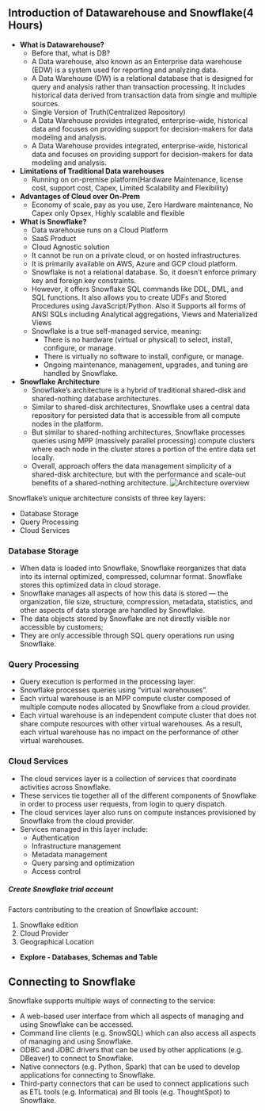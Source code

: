 

## Introduction of Datawarehouse and Snowflake(4 Hours)
- **What is Datawarehouse?**
	- Before that, what is DB?
	- A Data warehouse, also known as an Enterprise data warehouse (EDW) is a system used for reporting and analyzing data.
	- A Data Warehouse (DW) is a relational database that is designed for query and analysis rather than transaction processing. It includes historical data derived from transaction data from single and multiple sources.
	- Single Version of Truth(Centralized Repository)
	- A Data Warehouse provides integrated, enterprise-wide, historical data and focuses on providing support for decision-makers for data modeling and analysis.
    - A Data Warehouse provides integrated, enterprise-wide, historical data and focuses on providing support for decision-makers for data modeling and analysis.
- **Limitations of Traditional Data warehouses**
	- Running on on-premise platform(Hardware Maintenance, license cost, support cost, Capex, Limited Scalability and Flexibility)
- **Advantages of Cloud over On-Prem**
	-  Economy of scale, pay as you use, Zero Hardware maintenance, No Capex only Opsex, Highly scalable and flexible
- **What is Snowflake?**
	- Data warehouse runs on a Cloud Platform
	- SaaS Product
	- Cloud Agnostic solution
	- It cannot be run on a private cloud, or on hosted infrastructures.
	- It is primarily available on AWS, Azure and GCP cloud platform.  
	- Snowflake is not a relational database. So, it doesn't enforce primary key and foreign key constraints.
	- However, it offers Snowflake SQL commands like DDL, DML, and SQL functions. It also allows you to create UDFs and Stored Procedures using JavaScript/Python. Also it Supports all forms of ANSI SQLs including Analytical aggregations, Views and Materialized Views
	- Snowflake is a true self-managed service, meaning:
		- There is no hardware (virtual or physical) to select, install, configure, or manage.
		- There is virtually no software to install, configure, or manage.
		- Ongoing maintenance, management, upgrades, and tuning are handled by Snowflake.
-  **Snowflake Architecture**
    - Snowflake’s architecture is a hybrid of traditional shared-disk and shared-nothing database architectures. 
    - Similar to shared-disk architectures, Snowflake uses a central data repository for persisted data that is accessible from all compute nodes in the platform. 
    - But similar to shared-nothing architectures, Snowflake processes queries using MPP (massively parallel processing) compute clusters where each node in the cluster stores a portion of the entire data set locally. 
    - Overall, approach offers the data management simplicity of a shared-disk architecture, but with the performance and scale-out benefits of a shared-nothing architecture.
	![Architecture overview](https://docs.snowflake.com/en/_images/architecture-overview.png)

Snowflake’s unique architecture consists of three key layers:

- Database Storage
- Query Processing
- Cloud Services
    

### Database Storage

- When data is loaded into Snowflake, Snowflake reorganizes that data into its internal optimized, compressed, columnar format. Snowflake stores this optimized data in cloud storage.
- Snowflake manages all aspects of how this data is stored — the organization, file size, structure, compression, metadata, statistics, and other aspects of data storage are handled by Snowflake.
- The data objects stored by Snowflake are not directly visible nor accessible by customers; 
- They are only accessible through SQL query operations run using Snowflake.

### Query Processing

- Query execution is performed in the processing layer. 
- Snowflake processes queries using “virtual warehouses”. 
- Each virtual warehouse is an MPP compute cluster composed of multiple compute nodes allocated by Snowflake from a cloud provider.
- Each virtual warehouse is an independent compute cluster that does not share compute resources with other virtual warehouses. As a result, each virtual warehouse has no impact on the performance of other virtual warehouses.


### Cloud Services

- The cloud services layer is a collection of services that coordinate activities across Snowflake. 
- These services tie together all of the different components of Snowflake in order to process user requests, from login to query dispatch.
- The cloud services layer also runs on compute instances provisioned by Snowflake from the cloud provider.
- Services managed in this layer include:
	- Authentication
	- Infrastructure management
	- Metadata management
	- Query parsing and optimization
	- Access control
##### **Create Snowflake trial account**
Factors contributing to the creation of Snowflake account:
1. Snowflake edition
2. Cloud Provider
3. Geographical Location
- **Explore - Databases, Schemas and Table**
## Connecting to Snowflake
Snowflake supports multiple ways of connecting to the service:

- A web-based user interface from which all aspects of managing and using Snowflake can be accessed.
- Command line clients (e.g. SnowSQL) which can also access all aspects of managing and using Snowflake.
- ODBC and JDBC drivers that can be used by other applications (e.g. DBeaver) to connect to Snowflake.
- Native connectors (e.g. Python, Spark) that can be used to develop applications for connecting to Snowflake.
- Third-party connectors that can be used to connect applications such as ETL tools (e.g. Informatica) and BI tools (e.g. ThoughtSpot) to Snowflake.
